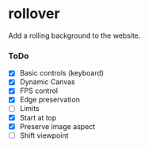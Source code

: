 # rollover

Add a rolling background to the website.

### ToDo

- [x] Basic controls (keyboard)
- [x] Dynamic Canvas
- [x] FPS control
- [x] Edge preservation
- [ ] Limits
- [x] Start at top
- [x] Preserve image aspect
- [ ] Shift viewpoint
